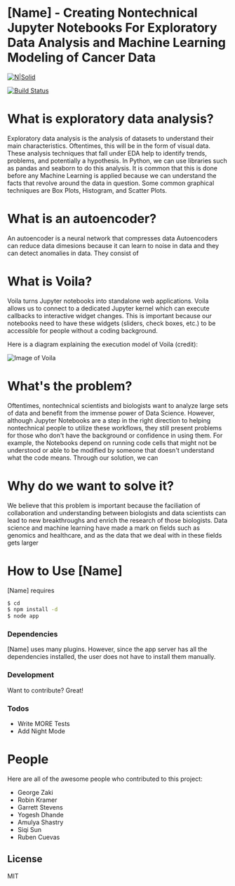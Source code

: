 # [Name] - Creating Nontechnical Jupyter Notebooks For Exploratory Data Analysis and Machine Learning Modeling of Cancer Data

[![N|Solid](https://cldup.com/dTxpPi9lDf.thumb.png)](https://nodesource.com/products/nsolid)

[![Build Status](https://travis-ci.org/joemccann/dillinger.svg?branch=master)](https://travis-ci.org/joemccann/dillinger)



# What is exploratory data analysis?

Exploratory data analysis is the analysis of datasets to understand their main characteristics. Oftentimes, this will be in the form of visual data. These analysis techniques that fall under EDA help to identify trends, problems, and potentially a hypothesis. In Python, we can use libraries such as pandas and seaborn to do this analysis. It is common that this is done before any Machine Learning is applied because we can understand the facts that revolve around the data in question. Some common graphical techniques are Box Plots, Histogram, and Scatter Plots.

# What is an autoencoder?

An autoencoder is a neural network that compresses data Autoencoders can reduce data dimesions because it can learn to noise in data and they can detect anomalies in data. They consist of 

# What is Voila?

Voila turns Jupyter notebooks into standalone web applications. Voila allows us to connect to a dedicated Jupyter kernel which can execute callbacks to interactive widget changes. This is important because our notebooks need to have these widgets (sliders, check boxes, etc.) to be accessible for people without a coding background.

Here is a diagram explaining the execution model of Voila (credit):

![Image of Voila](https://miro.medium.com/max/1400/1*KZj7rmVqAHmY1b-P-QMPLw.png)

# What's the problem?
Oftentimes, nontechnical scientists and biologists want to analyze large sets of data and benefit from the immense power of Data Science. However, although Jupyter Notebooks are a step in the right direction to helping nontechnical people to utilize these workflows, they still present problems for those who don't have the background or confidence in using them. For example, the Notebooks depend on running code cells that might not be understood or able to be modified by someone that doesn't understand what the code means. Through our solution, we can 

# Why do we want to solve it?
We believe that this problem is important because the faciliation of collaboration and understanding between biologists and data scientists can lead to new breakthroughs and enrich the research of those biologists. Data science and machine learning have made a mark on fields such as genomics and healthcare, and as the data that we deal with in these fields gets larger 


# How to Use [Name]

[Name] requires 



```sh
$ cd 
$ npm install -d
$ node app
```



### Dependencies

[Name] uses many plugins. However, since the app server has all the dependencies installed, the user does not have to install them manually. 




### Development

Want to contribute? Great!




### Todos

 - Write MORE Tests
 - Add Night Mode

# People

Here are all of the awesome people who contributed to this project:

* George Zaki
* Robin Kramer
* Garrett Stevens
* Yogesh Dhande
* Amulya Shastry
* Siqi Sun
* Ruben Cuevas


License
----

MIT



[//]: # (These are reference links used in the body of this note and get stripped out when the markdown processor does its job. There is no need to format nicely because it shouldn't be seen. Thanks SO - http://stackoverflow.com/questions/4823468/store-comments-in-markdown-syntax)


   [dill]: <https://github.com/STRIDES-Codes/Creating-nontechnical-jupyter-notebooks-for-exploratory-data-analysis-and-machine-learning-modeling>
   [git-repo-url]: <https://github.com/joemccann/dillinger.git>
   [john gruber]: <http://daringfireball.net>
   [df1]: <http://daringfireball.net/projects/markdown/>
   [markdown-it]: <https://github.com/markdown-it/markdown-it>
   [Ace Editor]: <http://ace.ajax.org>
   [node.js]: <http://nodejs.org>
   [Twitter Bootstrap]: <http://twitter.github.com/bootstrap/>
   [jQuery]: <http://jquery.com>
   [@tjholowaychuk]: <http://twitter.com/tjholowaychuk>
   [express]: <http://expressjs.com>
   [AngularJS]: <http://angularjs.org>
   [Gulp]: <http://gulpjs.com>

   [PlDb]: <https://github.com/joemccann/dillinger/tree/master/plugins/dropbox/README.md>
   [PlGh]: <https://github.com/joemccann/dillinger/tree/master/plugins/github/README.md>
   [PlGd]: <https://github.com/joemccann/dillinger/tree/master/plugins/googledrive/README.md>
   [PlOd]: <https://github.com/joemccann/dillinger/tree/master/plugins/onedrive/README.md>
   [PlMe]: <https://github.com/joemccann/dillinger/tree/master/plugins/medium/README.md>
   [PlGa]: <https://github.com/RahulHP/dillinger/blob/master/plugins/googleanalytics/README.md>
